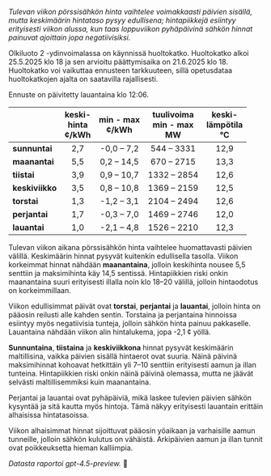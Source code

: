 *Tulevan viikon pörssisähkön hinta vaihtelee voimakkaasti päivien sisällä, mutta keskimäärin hintataso pysyy edullisena; hintapiikkejä esiintyy erityisesti viikon alussa, kun taas loppuviikon pyhäpäivinä sähkön hinnat painuvat ajoittain jopa negatiivisiksi.*

Olkiluoto 2 -ydinvoimalassa on käynnissä huoltokatko. Huoltokatko alkoi 25.5.2025 klo 18 ja sen arvioitu päättymisaika on 21.6.2025 klo 18. Huoltokatko voi vaikuttaa ennusteen tarkkuuteen, sillä opetusdataa huoltokatkojen ajalta on saatavilla rajallisesti.

Ennuste on päivitetty lauantaina klo 12:06.

|          | keski-<br>hinta<br>¢/kWh | min - max<br>¢/kWh | tuulivoima<br>min - max<br>MW | keski-<br>lämpötila<br>°C |
|:-------------|:----------------:|:----------------:|:-------------:|:-------------:|
| **sunnuntai** | 2,7 | -0,0 – 7,2 | 544 – 3331 | 12,9 |
| **maanantai** | 5,5 | 0,2 – 14,5 | 670 – 2715 | 13,3 |
| **tiistai** | 3,9 | 0,9 – 10,7 | 1332 – 2854 | 12,6 |
| **keskiviikko** | 3,5 | 0,8 – 10,8 | 1369 – 2159 | 12,5 |
| **torstai** | 1,3 | -1,2 – 3,1 | 2104 – 2494 | 12,6 |
| **perjantai** | 1,7 | -0,3 – 7,0 | 1469 – 2746 | 12,0 |
| **lauantai** | 1,0 | -2,1 – 4,8 | 1526 – 2210 | 12,3 |

Tulevan viikon aikana pörssisähkön hinta vaihtelee huomattavasti päivien välillä. Keskimäärin hinnat pysyvät kuitenkin edullisella tasolla. Viikon korkeimmat hinnat nähdään **maanantaina**, jolloin keskihinta nousee 5,5 senttiin ja maksimihinta käy 14,5 sentissä. Hintapiikkien riski onkin maanantaina suuri erityisesti illalla noin klo 18–20 välillä, jolloin hintaodotus on korkeimmillaan.

Viikon edullisimmat päivät ovat **torstai**, **perjantai** ja **lauantai**, jolloin hinta on pääosin reilusti alle kahden sentin. Torstaina ja perjantaina hinnoissa esiintyy myös negatiivisia tunteja, jolloin sähkön hinta painuu pakkaselle. Lauantaina nähdään viikon alin hintalukema, jopa -2,1 ¢ yöllä.

**Sunnuntaina**, **tiistaina** ja **keskiviikkona** hinnat pysyvät keskimäärin maltillisina, vaikka päivien sisällä hintaerot ovat suuria. Näinä päivinä maksimihinnat kohoavat hetkittäin yli 7–10 senttiin erityisesti aamun ja illan tunteina. Hintapiikkien riski onkin näinä päivinä olemassa, mutta ne jäävät selvästi maltillisemmiksi kuin maanantaina.

Perjantai ja lauantai ovat pyhäpäiviä, mikä laskee tulevien päivien sähkön kysyntää ja sitä kautta myös hintoja. Tämä näkyy erityisesti lauantain erittäin alhaisissa hintatasoissa.

Viikon alhaisimmat hinnat sijoittuvat pääosin yöaikaan ja varhaisille aamun tunneille, jolloin sähkön kulutus on vähäistä. Arkipäivien aamun ja illan tunnit ovat poikkeuksetta hieman kalliimpia.

*Datasta raportoi gpt-4.5-preview.* 🔌
